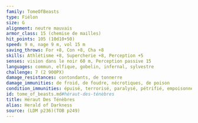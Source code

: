 ```yaml
---
family: TomeOfBeasts
type: Fiélon
size: G
alignment: neutre mauvais
armor_class: 15 (chemise de mailles)
hit_points: 105 (10d10+50)
speed: 9 m, nage 9 m, vol 15 m
saving_throws: For +8, Con +8, Cha +8
skills: Athlétisme +8, Supercherie +8, Perception +5
senses: vision dans le noir 60 m, Perception passive 15
languages: commun, elfique, gobelin, infernal, sylvestre
challenge: 7 (2 900PX)
damage_resistances: contondants, de tonnerre
damage_immunities: de froid, de foudre, nécrotiques, de poison
condition_immunities: épuisé, terrorisé, paralysé, pétrifié, empoisonné
id: tome_of_beasts.md#héraut-des-ténèbres
title: Héraut Des Ténèbres
alias: Herald of Darkness
source: (LDM p236)(TOB p249)
---
```


